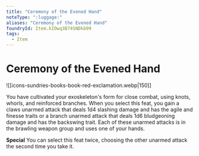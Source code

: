 ```yaml
---
title: "Ceremony of the Evened Hand"
noteType: ":luggage:"
aliases: "Ceremony of the Evened Hand"
foundryId: Item.kIOwq3B74SNDkb99
tags:
  - Item
---
```


# Ceremony of the Evened Hand
![[icons-sundries-books-book-red-exclamation.webp|150]]

You have cultivated your exoskeleton's form for close combat, using knots, whorls, and reinforced branches. When you select this feat, you gain a claws unarmed attack that deals 1d4 slashing damage and has the agile and finesse traits or a branch unarmed attack that deals 1d6 bludgeoning damage and has the backswing trait. Each of these unarmed attacks is in the brawling weapon group and uses one of your hands.

**Special** You can select this feat twice, choosing the other unarmed attack the second time you take it.
